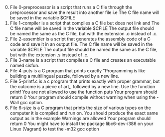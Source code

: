 0. File 0-preprocessor is a script that runs a C file through the preprocessor and save the result into another file i.e
The C file name will be saved in the variable $CFILE
1. File 1-compiler is a script that compiles a C file but does not link and
The C file name will be saved in the variable $CFILE
The output file should be named the same as the C file, but with the extension .o instead of .c.
2. File 2-assembler is a script that generates the assembly code of a C code and save it in an output file.
The C file name will be saved in the variable $CFILE
The output file should be named the same as the C file, but with the extension .s instead of .c.
3. File 3-name is a  script that compiles a C file and creates an executable named cisfun.
4. File 4-puts is a C program that prints exactly "Programming is like building a multilingual puzzle, followed by a new line.
5. File 5-printf.c is a c program that prints exactly with proper grammar, but the outcome is a piece of art,, followed by a new line.
Use the function printf
You are not allowed to use the function puts
Your program should return 0
Your program should compile without warning when using the -Wall gcc option.
6. File 6-size is a C program that prints the size of various types on the computer it is compiled and run on.
You should produce the exact same output as in the example
Warnings are allowed
Your program should return 0
You might have to install the package libc6-dev-i386 on your Linux (Vagrant) to test the -m32 gcc option

